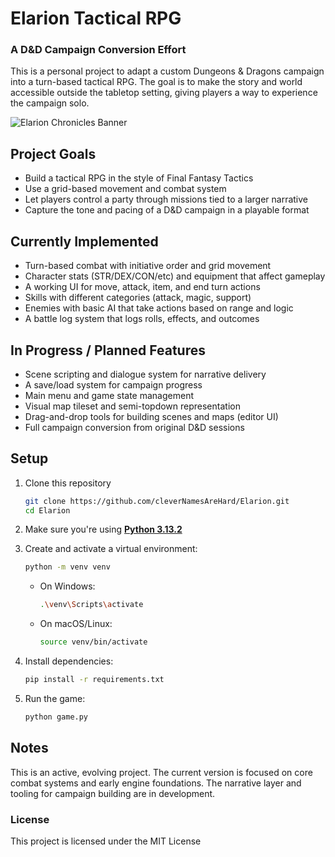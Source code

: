 # Elarion Tactical RPG
### A D&D Campaign Conversion Effort

This is a personal project to adapt a custom Dungeons & Dragons campaign into a turn-based tactical RPG. The goal is to make the story and world accessible outside the tabletop setting, giving players a way to experience the campaign solo.

![Elarion Chronicles Banner](https://i.imgur.com/htZ7ohK.png)

## Project Goals

- Build a tactical RPG in the style of Final Fantasy Tactics
- Use a grid-based movement and combat system
- Let players control a party through missions tied to a larger narrative
- Capture the tone and pacing of a D&D campaign in a playable format

## Currently Implemented

- Turn-based combat with initiative order and grid movement
- Character stats (STR/DEX/CON/etc) and equipment that affect gameplay
- A working UI for move, attack, item, and end turn actions
- Skills with different categories (attack, magic, support)
- Enemies with basic AI that take actions based on range and logic
- A battle log system that logs rolls, effects, and outcomes

## In Progress / Planned Features

- Scene scripting and dialogue system for narrative delivery
- A save/load system for campaign progress
- Main menu and game state management
- Visual map tileset and semi-topdown representation
- Drag-and-drop tools for building scenes and maps (editor UI)
- Full campaign conversion from original D&D sessions

## Setup

1. Clone this repository
    ```bash
    git clone https://github.com/cleverNamesAreHard/Elarion.git
    cd Elarion
    ```

2. Make sure you're using [**Python 3.13.2**](https://www.python.org/downloads/release/python-3132/)

3. Create and activate a virtual environment:
   ```bash
   python -m venv venv
   ```

   - On Windows:
     ```bash
     .\venv\Scripts\activate
     ```
   - On macOS/Linux:
     ```bash
     source venv/bin/activate
     ```

4. Install dependencies:
   ```bash
   pip install -r requirements.txt
   ```

5. Run the game:
   ```bash
   python game.py
   ```

## Notes

This is an active, evolving project. The current version is focused on core combat systems and early engine foundations. The narrative layer and tooling for campaign building are in development.

### License

This project is licensed under the MIT License
